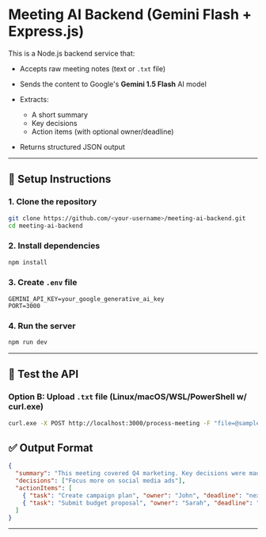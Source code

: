# Meeting AI Backend (Gemini Flash + Express.js)

This is a Node.js backend service that:

* Accepts raw meeting notes (text or `.txt` file)
* Sends the content to Google's **Gemini 1.5 Flash** AI model
* Extracts:

  * A short summary
  * Key decisions
  * Action items (with optional owner/deadline)
* Returns structured JSON output

---

## 🚀 Setup Instructions

### 1. Clone the repository

```bash
git clone https://github.com/<your-username>/meeting-ai-backend.git
cd meeting-ai-backend
```

### 2. Install dependencies

```bash
npm install
```

### 3. Create `.env` file

```env
GEMINI_API_KEY=your_google_generative_ai_key
PORT=3000
```

### 4. Run the server

```bash
npm run dev
```

---

## 🧪 Test the API



### Option B: Upload `.txt` file (Linux/macOS/WSL/PowerShell w/ curl.exe)

```bash
curl.exe -X POST http://localhost:3000/process-meeting -F "file=@sample-notes/meeting1.txt"
```







## ✅ Output Format

```json
{
  "summary": "This meeting covered Q4 marketing. Key decisions were made on social strategy.",
  "decisions": ["Focus more on social media ads"],
  "actionItems": [
    { "task": "Create campaign plan", "owner": "John", "deadline": "next Monday" },
    { "task": "Submit budget proposal", "owner": "Sarah", "deadline": "end of week" }
  ]
}
```

---


